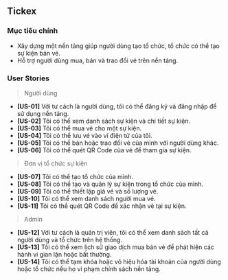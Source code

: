 ## Tickex

### Mục tiêu chính
- Xây dựng một nền tảng giúp người dùng tạo tổ chức, tổ chức có thể tạo sự kiện bán vé.
- Hỗ trợ người dùng mua, bán và trao đổi vé trên nền tảng.
### User Stories
> Người dùng
-   **[US-01]** Với tư cách là người dùng, tôi có thể đăng ký và đăng nhập để sử dụng nền tảng.
-   **[US-02]** Tôi có thể xem danh sách sự kiện và chi tiết sự kiện.
-   **[US-03]** Tôi có thể mua vé cho một sự kiện.
-   **[US-04]** Tôi có thể lưu vé vào ví điện tử của tôi.
-   **[US-05]** Tôi có thể bán hoặc trao đổi vé của mình với người dùng khác.
-   **[US-06]** Tôi có thể quét QR Code của vé để tham gia sự kiện.
> Đơn vị tổ chức sự kiện
-   **[US-07]** Tôi có thể tạo tổ chức của mình.
-   **[US-08]** Tôi có thể tạo và quản lý sự kiện trong tổ chức của mình.
-   **[US-09]** Tôi có thể thiết lập giá vé và số lượng vé.
-   **[US-10]** Tôi có thể xem danh sách người mua vé.
-   **[US-11]** Tôi có thể quét QR Code để xác nhận vé tại sự kiện.
> Admin
-   **[US-12]** Với tư cách là quản trị viên, tôi có thể xem danh sách tất cả người dùng và tổ chức trên hệ thống.
-   **[US-13]** Tôi có thể xem lịch sử giao dịch mua bán vé để phát hiện các hành vi gian lận hoặc bất thường.
-   **[US-14]** Tôi có thể tạm khóa hoặc vô hiệu hóa tài khoản của người dùng hoặc tổ chức nếu họ vi phạm chính sách nền tảng.